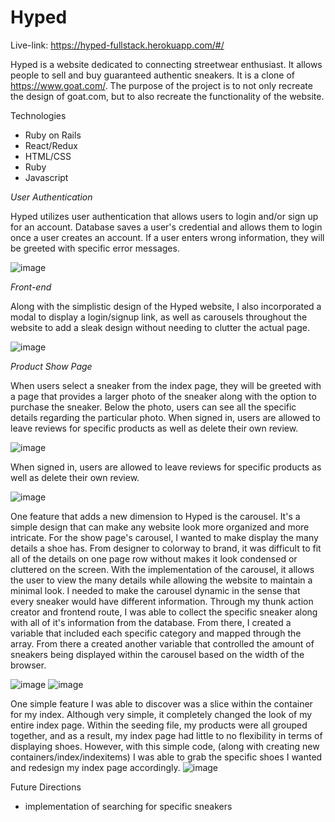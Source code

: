 # Hyped

Live-link: https://hyped-fullstack.herokuapp.com/#/

Hyped is a website dedicated to connecting streetwear enthusiast. It allows people to sell and buy guaranteed authentic sneakers. It is a clone of https://www.goat.com/. The purpose of the project is to not only recreate the design of goat.com, but to also recreate the functionality of the website. 


Technologies
 * Ruby on Rails
 * React/Redux
 * HTML/CSS
 * Ruby
 * Javascript

*User Authentication*

Hyped utilizes user authentication that allows users to login and/or sign up for an account. Database saves a user's credential and allows them to login once a user creates an account. If a user enters wrong information, they will be greeted with specific error messages.

![image](https://github.com/jonsiu826/fullstack_project/blob/main/app/assets/images/Signin.png)


*Front-end*

Along with the simplistic design of the Hyped website, I also incorporated a modal to display a login/signup link, as well as carousels throughout the website to add a sleak design without needing to clutter the actual page.

![image](https://github.com/jonsiu826/fullstack_project/blob/main/app/assets/images/Modal.png)


*Product Show Page*

When users select a sneaker from the index page, they will be greeted with a page that provides a larger photo of the sneaker along with the option to purchase the sneaker. Below the photo, users can see all the specific details regarding the particular photo.  When signed in, users are allowed to leave reviews for specific products as well as delete their own review. 

![image](https://github.com/jonsiu826/fullstack_project/blob/main/app/assets/images/showpage.png)


When signed in, users are allowed to leave reviews for specific products as well as delete their own review. 

![image](https://github.com/jonsiu826/fullstack_project/blob/main/app/assets/images/reviews.png)


One feature that adds a new dimension to Hyped is the carousel. It's a simple design that can make any website look more organized and more intricate. For the show page's carousel, I wanted to make display the many details a shoe has. From designer to colorway to brand, it was difficult to fit all of the details on one page row without makes it look condensed or cluttered on the screen. With the implementation of the carousel, it allows the user to view the many details while allowing the website to maintain a minimal look. I needed to make the carousel dynamic in the sense that every sneaker would have different information. 
Through my thunk action creator and frontend route, I was able to collect the specific sneaker along with all of it's information from the database. From there, I created a variable that included each specific category and mapped through the array. From there a created another variable that controlled the amount of sneakers being displayed within the carousel based on the width of the browser.

![image](https://github.com/jonsiu826/fullstack_project/blob/main/app/assets/images/carousel1.png)
![image](https://github.com/jonsiu826/fullstack_project/blob/main/app/assets/images/carousel2.png)

One simple feature I was able to discover was a slice within the container for my index. Although very simple, it completely changed the look of my entire index page. Within the seeding file, my products were all grouped together, and as a result, my index page had little to no flexibility in terms of displaying shoes. However, with this simple code, (along with creating new containers/index/indexitems) I was able to grab the specific shoes I wanted and redesign my index page accordingly. 
![image](https://github.com/jonsiu826/fullstack_project/blob/main/app/assets/images/slice.png)




Future Directions
 * implementation of searching for specific sneakers
